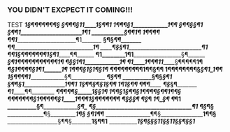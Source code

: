 ### YOU DIDN'T EXCPECT IT COMING!!!
TEST
________________________1§¶¶¶¶¶¶¶§________________
 _____________________§¶¶¶§11____1§¶¶1_____________
 _________________1¶¶¶§1____________1¶¶____________
 _______________§¶¶§__________________§¶1__________
 _____________§¶¶1_____________________1¶1_________
 ___________§¶¶_________________________1¶_________
 _________1¶¶____________________________¶¶________
 ________¶¶1______________________________¶1_______
 ______§¶§________________________________¶¶_______
 _____¶¶__________________________________1¶_______
 ____¶§________§¶1_________________________¶1______
 ___¶¶1§¶¶¶¶¶¶¶1§¶1________________________¶¶______
 ______¶1________1¶1_______________________§¶______
 _____§¶__________1¶¶¶¶¶¶¶¶¶¶¶_____________1¶______
 _____¶§______§1_____________¶1____________1¶______
 _____¶1____1¶¶¶11___________§¶¶¶¶¶________1¶______
 _____¶§____1¶¶¶¶§________________1¶1______1¶______
 ___1¶¶¶§_____1§1___________________¶§_____1¶______
 __¶¶¶¶¶¶¶___________________________¶¶1¶¶§¶¶______
 1¶¶¶¶¶¶¶¶§___________________________§¶1_1¶¶______
 ___1§¶¶¶¶1__________________________§¶____________
 _________¶§________________________¶¶_____________
 __________§¶§____________________§¶1______________
 ____________§¶¶§1______________1¶¶1_______________
 ______________1§¶¶§¶§____________1§¶¶_____________
 __________________1¶1_______________§¶¶___________
 __________________¶___________________¶¶__________
 _________________¶§____________________§¶_________
 _________________¶1_____________________¶¶________
 _________________¶¶¶¶¶§__________1§§____1¶________
 _______________1¶¶§__1§¶¶§___1¶¶¶¶§¶¶1__¶¶§_______
 _________¶¶¶¶¶¶¶§_______1¶¶¶¶¶§1____1¶¶¶1_§¶¶¶¶¶¶¶
 _________¶§___________________________§______§___¶
 _________¶§______________________________________¶
 _________1¶_____________________________________§¶
 __________¶_____________________________________¶1
 __________§¶___________________________________§¶_
 ___________¶§__________________________________¶1_
 ____________¶§________________________________¶§__
 _____________¶§_____________________________1¶§___
 ______________§¶1__________________________¶¶_____
 ________________¶¶§_____________________1¶¶§______
 __________________§¶¶§_______________1§¶¶1________
 _____________________1§¶§§§11§§11§§¶§§1___________
